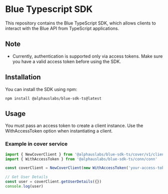 # Blue Typescript SDK
This repository contains the Blue TypeScript SDK, which allows clients to interact with the Blue API from TypeScript applications.

## Note
* Currently, authentication is supported only via access tokens. Make sure you have a valid access token before using the SDK.

## Installation
You can install the SDK using npm:
```
npm install @alphauslabs/blue-sdk-ts@latest
```

## Usage
You must pass an access token to create a client instance.
Use the WithAccessToken option when instantiating a client.

### Example in cover service
```ts
import { NewCoverClient } from '@alphauslabs/blue-sdk-ts/cover/v1/client'
import { WithAccessToken } from '@alphauslabs/blue-sdk-ts/conn/conn'

const coverClient = NewCoverClient(new WithAccessToken('your-access-token'))

// Get User Details
const user = coverClient.getUserDetails({})
console.log(user)
```